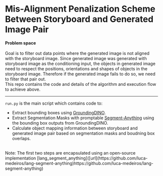 # Mis-Alignment Penalization Scheme Between Storyboard and Generated Image Pair

**Problem space**<br>
<br>
Goal is to filter out data points where the generated image is not aligned with the storyboard image. Since generated image was generated with storyboard image as the conditioning input, the objects in generated image need to respect the positions, orientations and shapes of objects in the storyboard image.
Therefore if the generated image fails to do so, we need to filter that pair out.
<br>
This repo contains the code and details of the algorithm and execution flow to achieve above.
<hr>

``run.py`` is the main script which contains code to:
- Extract bounding boxes using [GroundingDINO]([url](https://github.com/IDEA-Research/GroundingDINO)https://github.com/IDEA-Research/GroundingDINO).
- Extract Segmentation Masks with promptable [Segment-Anything]([url](https://github.com/facebookresearch/segment-anything)https://github.com/facebookresearch/segment-anything) using the bounding box outputs from GroundingDINO.
- Calculate object mapping information between storyboard and generated image pair based on segmentation masks and boudning box overlaps.
<br>
Note: The first two steps are encapsulated using an open-source implementation [lang_segment_anything]([url](https://github.com/luca-medeiros/lang-segment-anything)https://github.com/luca-medeiros/lang-segment-anything)
